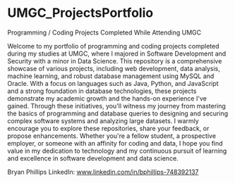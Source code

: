 # UMGC_ProjectsPortfolio
Programming / Coding Projects Completed While Attending UMGC 

Welcome to my portfolio of programming and coding projects completed during my studies at UMGC, where I majored in Software Development and Security with a minor in Data Science. This repository is a comprehensive showcase of various projects, including web development, data analysis, machine learning, and robust database management using MySQL and Oracle. With a focus on languages such as Java, Python, and JavaScript and a strong foundation in database technologies, these projects demonstrate my academic growth and the hands-on experience I've gained. Through these initiatives, you'll witness my journey from mastering the basics of programming and database queries to designing and securing complex software systems and analyzing large datasets. I warmly encourage you to explore these repositories, share your feedback, or propose enhancements. Whether you're a fellow student, a prospective employer, or someone with an affinity for coding and data, I hope you find value in my dedication to technology and my continuous pursuit of learning and excellence in software development and data science.

Bryan Phillips
LinkedIn: www.linkedin.com/in/bphillips-748392137
